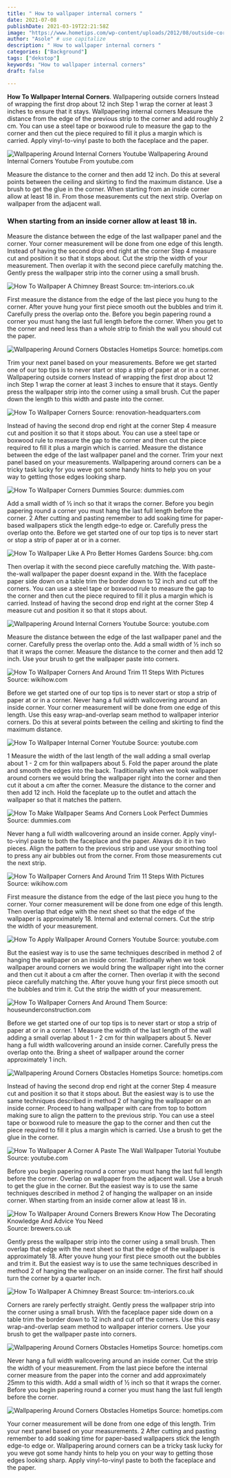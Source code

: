 ```yaml
---
title: " How to wallpaper internal corners "
date: 2021-07-08
publishDate: 2021-03-19T22:21:58Z
image: "https://www.hometips.com/wp-content/uploads/2012/08/outside-corners-wallpaper2.gif"
author: "Asole" # use capitalize
description: " How to wallpaper internal corners "
categories: ["Background"]
tags: ["dekstop"]
keywords: "How to wallpaper internal corners"
draft: false

---
```



**How To Wallpaper Internal Corners**. Wallpapering outside corners Instead of wrapping the first drop about 12 inch Step 1 wrap the corner at least 3 inches to ensure that it stays. Wallpapering internal corners Measure the distance from the edge of the previous strip to the corner and add roughly 2 cm. You can use a steel tape or boxwood rule to measure the gap to the corner and then cut the piece required to fill it plus a margin which is carried. Apply vinyl-to-vinyl paste to both the faceplace and the paper.

![Wallpapering Around Internal Corners Youtube](https://i.ytimg.com/vi/-f1WuA8DWhs/maxresdefault.jpg "Wallpapering Around Internal Corners Youtube")
Wallpapering Around Internal Corners Youtube From youtube.com


Measure the distance to the corner and then add 12 inch. Do this at several points between the ceiling and skirting to find the maximum distance. Use a brush to get the glue in the corner. When starting from an inside corner allow at least 18 in. From those measurements cut the next strip. Overlap on wallpaper from the adjacent wall.

### When starting from an inside corner allow at least 18 in.

Measure the distance between the edge of the last wallpaper panel and the corner. Your corner measurement will be done from one edge of this length. Instead of having the second drop end right at the corner Step 4 measure cut and position it so that it stops about. Cut the strip the width of your measurement. Then overlap it with the second piece carefully matching the. Gently press the wallpaper strip into the corner using a small brush.


![How To Wallpaper A Chimney Breast](https://tm-interiors.co.uk/media/images/pages/how-to-wallpaper-a-chimney-breast-method-2.jpg "How To Wallpaper A Chimney Breast")
Source: tm-interiors.co.uk

First measure the distance from the edge of the last piece you hung to the corner. After youve hung your first piece smooth out the bubbles and trim it. Carefully press the overlap onto the. Before you begin papering round a corner you must hang the last full length before the corner. When you get to the corner and need less than a whole strip to finish the wall you should cut the paper.

![Wallpapering Around Corners Obstacles Hometips](https://www.hometips.com/wp-content/uploads/2012/08/outside-corners-wallpaper11.gif "Wallpapering Around Corners Obstacles Hometips")
Source: hometips.com

Trim your next panel based on your measurements. Before we get started one of our top tips is to never start or stop a strip of paper at or in a corner. Wallpapering outside corners Instead of wrapping the first drop about 12 inch Step 1 wrap the corner at least 3 inches to ensure that it stays. Gently press the wallpaper strip into the corner using a small brush. Cut the paper down the length to this width and paste into the corner.

![How To Wallpaper Corners](http://www.renovation-headquarters.com/images20/wallpaper-2-4.jpg "How To Wallpaper Corners")
Source: renovation-headquarters.com

Instead of having the second drop end right at the corner Step 4 measure cut and position it so that it stops about. You can use a steel tape or boxwood rule to measure the gap to the corner and then cut the piece required to fill it plus a margin which is carried. Measure the distance between the edge of the last wallpaper panel and the corner. Trim your next panel based on your measurements. Wallpapering around corners can be a tricky task lucky for you weve got some handy hints to help you on your way to getting those edges looking sharp.

![How To Wallpaper Corners Dummies](https://www.dummies.com/wp-content/uploads/224183.image0.jpg "How To Wallpaper Corners Dummies")
Source: dummies.com

Add a small width of ½ inch so that it wraps the corner. Before you begin papering round a corner you must hang the last full length before the corner. 2 After cutting and pasting remember to add soaking time for paper-based wallpapers stick the length edge-to edge or. Carefully press the overlap onto the. Before we get started one of our top tips is to never start or stop a strip of paper at or in a corner.

![How To Wallpaper Like A Pro Better Homes Gardens](https://imagesvc.meredithcorp.io/v3/mm/image?url=https%3A%2F%2Fstatic.onecms.io%2Fwp-content%2Fuploads%2Fsites%2F37%2F2015%2F06%2F16000202%2F103258782.jpg "How To Wallpaper Like A Pro Better Homes Gardens")
Source: bhg.com

Then overlap it with the second piece carefully matching the. With paste-the-wall wallpaper the paper doesnt expand in the. With the faceplace paper side down on a table trim the border down to 12 inch and cut off the corners. You can use a steel tape or boxwood rule to measure the gap to the corner and then cut the piece required to fill it plus a margin which is carried. Instead of having the second drop end right at the corner Step 4 measure cut and position it so that it stops about.

![Wallpapering Around Internal Corners Youtube](https://i.ytimg.com/vi/-f1WuA8DWhs/maxresdefault.jpg "Wallpapering Around Internal Corners Youtube")
Source: youtube.com

Measure the distance between the edge of the last wallpaper panel and the corner. Carefully press the overlap onto the. Add a small width of ½ inch so that it wraps the corner. Measure the distance to the corner and then add 12 inch. Use your brush to get the wallpaper paste into corners.

![How To Wallpaper Corners And Around Trim 11 Steps With Pictures](https://www.wikihow.com/images/thumb/a/a5/Wallpaper-Corners-and-Around-Trim-Step-2.jpg/v4-460px-Wallpaper-Corners-and-Around-Trim-Step-2.jpg.webp "How To Wallpaper Corners And Around Trim 11 Steps With Pictures")
Source: wikihow.com

Before we get started one of our top tips is to never start or stop a strip of paper at or in a corner. Never hang a full width wallcovering around an inside corner. Your corner measurement will be done from one edge of this length. Use this easy wrap-and-overlap seam method to wallpaper interior corners. Do this at several points between the ceiling and skirting to find the maximum distance.

![How To Wallpaper Internal Corner Youtube](https://i.ytimg.com/vi/2YUZ1X-ZfK0/maxresdefault.jpg "How To Wallpaper Internal Corner Youtube")
Source: youtube.com

1 Measure the width of the last length of the wall adding a small overlap about 1 - 2 cm for thin wallpapers about 5. Fold the paper around the plate and smooth the edges into the back. Traditionally when we took wallpaper around corners we would bring the wallpaper right into the corner and then cut it about a cm after the corner. Measure the distance to the corner and then add 12 inch. Hold the faceplate up to the outlet and attach the wallpaper so that it matches the pattern.

![How To Make Wallpaper Seams And Corners Look Perfect Dummies](https://www.dummies.com/wp-content/uploads/224192.image0.jpg "How To Make Wallpaper Seams And Corners Look Perfect Dummies")
Source: dummies.com

Never hang a full width wallcovering around an inside corner. Apply vinyl-to-vinyl paste to both the faceplace and the paper. Always do it in two pieces. Align the pattern to the previous strip and use your smoothing tool to press any air bubbles out from the corner. From those measurements cut the next strip.

![How To Wallpaper Corners And Around Trim 11 Steps With Pictures](https://www.wikihow.com/images/thumb/d/d9/Wallpaper-Corners-and-Around-Trim-Step-1.jpg/v4-460px-Wallpaper-Corners-and-Around-Trim-Step-1.jpg.webp "How To Wallpaper Corners And Around Trim 11 Steps With Pictures")
Source: wikihow.com

First measure the distance from the edge of the last piece you hung to the corner. Your corner measurement will be done from one edge of this length. Then overlap that edge with the next sheet so that the edge of the wallpaper is approximately 18. Internal and external corners. Cut the strip the width of your measurement.

![How To Apply Wallpaper Around Corners Youtube](https://i.ytimg.com/vi/R3Usbv933m8/hqdefault.jpg "How To Apply Wallpaper Around Corners Youtube")
Source: youtube.com

But the easiest way is to use the same techniques described in method 2 of hanging the wallpaper on an inside corner. Traditionally when we took wallpaper around corners we would bring the wallpaper right into the corner and then cut it about a cm after the corner. Then overlap it with the second piece carefully matching the. After youve hung your first piece smooth out the bubbles and trim it. Cut the strip the width of your measurement.

![How To Wallpaper Corners And Around Them](https://houseunderconstruction.com/wp-content/uploads/2019/08/wallpapering_around_corners-1.jpg "How To Wallpaper Corners And Around Them")
Source: houseunderconstruction.com

Before we get started one of our top tips is to never start or stop a strip of paper at or in a corner. 1 Measure the width of the last length of the wall adding a small overlap about 1 - 2 cm for thin wallpapers about 5. Never hang a full width wallcovering around an inside corner. Carefully press the overlap onto the. Bring a sheet of wallpaper around the corner approximately 1 inch.

![Wallpapering Around Corners Obstacles Hometips](https://www.hometips.com/wp-content/uploads/2012/08/inside-corners-wallpaper3.gif "Wallpapering Around Corners Obstacles Hometips")
Source: hometips.com

Instead of having the second drop end right at the corner Step 4 measure cut and position it so that it stops about. But the easiest way is to use the same techniques described in method 2 of hanging the wallpaper on an inside corner. Proceed to hang wallpaper with care from top to bottom making sure to align the pattern to the previous strip. You can use a steel tape or boxwood rule to measure the gap to the corner and then cut the piece required to fill it plus a margin which is carried. Use a brush to get the glue in the corner.

![How To Wallpaper A Corner A Paste The Wall Wallpaper Tutorial Youtube](https://i.ytimg.com/vi/KfDzXtK6_oI/maxresdefault.jpg "How To Wallpaper A Corner A Paste The Wall Wallpaper Tutorial Youtube")
Source: youtube.com

Before you begin papering round a corner you must hang the last full length before the corner. Overlap on wallpaper from the adjacent wall. Use a brush to get the glue in the corner. But the easiest way is to use the same techniques described in method 2 of hanging the wallpaper on an inside corner. When starting from an inside corner allow at least 18 in.

![How To Wallpaper Around Corners Brewers Know How The Decorating Knowledge And Advice You Need](https://www.brewers.co.uk/uploads/300/147384594573021903386476_300.jpg?v=1473842345 "How To Wallpaper Around Corners Brewers Know How The Decorating Knowledge And Advice You Need")
Source: brewers.co.uk

Gently press the wallpaper strip into the corner using a small brush. Then overlap that edge with the next sheet so that the edge of the wallpaper is approximately 18. After youve hung your first piece smooth out the bubbles and trim it. But the easiest way is to use the same techniques described in method 2 of hanging the wallpaper on an inside corner. The first half should turn the corner by a quarter inch.

![How To Wallpaper A Chimney Breast](https://tm-interiors.co.uk/media/images/pages/how-to-wallpaper-a-chimney-breast-method-1.jpg "How To Wallpaper A Chimney Breast")
Source: tm-interiors.co.uk

Corners are rarely perfectly straight. Gently press the wallpaper strip into the corner using a small brush. With the faceplace paper side down on a table trim the border down to 12 inch and cut off the corners. Use this easy wrap-and-overlap seam method to wallpaper interior corners. Use your brush to get the wallpaper paste into corners.

![Wallpapering Around Corners Obstacles Hometips](https://www.hometips.com/wp-content/uploads/2012/08/inside-corners-wallpaper2.gif "Wallpapering Around Corners Obstacles Hometips")
Source: hometips.com

Never hang a full width wallcovering around an inside corner. Cut the strip the width of your measurement. From the last piece before the internal corner measure from the paper into the corner and add approximately 25mm to this width. Add a small width of ½ inch so that it wraps the corner. Before you begin papering round a corner you must hang the last full length before the corner.

![Wallpapering Around Corners Obstacles Hometips](https://www.hometips.com/wp-content/uploads/2012/08/outside-corners-wallpaper2.gif "Wallpapering Around Corners Obstacles Hometips")
Source: hometips.com

Your corner measurement will be done from one edge of this length. Trim your next panel based on your measurements. 2 After cutting and pasting remember to add soaking time for paper-based wallpapers stick the length edge-to edge or. Wallpapering around corners can be a tricky task lucky for you weve got some handy hints to help you on your way to getting those edges looking sharp. Apply vinyl-to-vinyl paste to both the faceplace and the paper.

